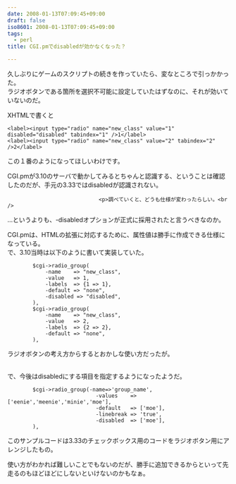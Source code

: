 ```yaml
---
date: 2008-01-13T07:09:45+09:00
draft: false
iso8601: 2008-01-13T07:09:45+09:00
tags:
  - perl
title: CGI.pmでdisabledが効かなくなった？

---
```


<div class="entry-body">
                                 <p>久しぶりにゲームのスクリプトの続きを作っていたら、変なところで引っかかった。<br />
ラジオボタンである箇所を選択不可能に設定していたはずなのに、それが効いていないのだ。</p>

<p>XHTMLで書くと</p>

```text
<label><input type="radio" name="new_class" value="1" disabled="disabled" tabindex="1" />1</label>
<label><input type="radio" name="new_class" value="2" tabindex="2" />2</label>
```

<p>この１番のようになってほしいわけです。</p>

<p>CGI.pmが3.10のサーバで動かしてみるとちゃんと認識する、ということは確認したのだが、手元の3.33ではdisabledが認識されない。</p>
                              
                                 <p>調べていくと、どうも仕様が変わったらしい。<br />
…というよりも、-disabledオプションが正式に採用されたと言うべきなのか。</p>

<p>CGI.pmは、HTMLの拡張に対応するために、属性値は勝手に作成できる仕様になっている。<br />
で、3.10当時は以下のように書いて実装していた。</p>

```text
        $cgi->radio_group(
            -name    => "new_class",
            -value   => 1,
            -labels  => {1 => 1},
            -default => "none",
            -disabled => "disabled",
        ),
        $cgi->radio_group(
            -name    => "new_class",
            -value   => 2,
            -labels  => {2 => 2},
            -default => "none",
        ),
```

<p>ラジオボタンの考え方からするとおかしな使い方だったが。</p>

<p><br />
で、今後はdisabledにする項目を指定するようになったようだ。</p>

```text
        $cgi->radio_group(-name=>'group_name',
                            -values    => ['eenie','meenie','minie','moe'],
                            -default   => ['moe'],
                            -linebreak => 'true',
                            -disabled  => ['moe'],
        ),
```

<p>このサンプルコードは3.33のチェックボックス用のコードをラジオボタン用にアレンジしたもの。</p>

<p>使い方がわかれば難しいことでもないのだが、勝手に追加できるからといって先走るのもほどほどにしないといけないのかもなぁ。<br /></p>
                              </div>

